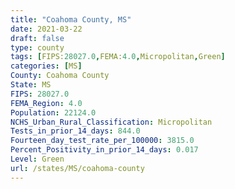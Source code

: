 ```yaml
---
title: "Coahoma County, MS"
date: 2021-03-22
draft: false
type: county
tags: [FIPS:28027.0,FEMA:4.0,Micropolitan,Green]
categories: [MS]
County: Coahoma County
State: MS
FIPS: 28027.0
FEMA_Region: 4.0
Population: 22124.0
NCHS_Urban_Rural_Classification: Micropolitan
Tests_in_prior_14_days: 844.0
Fourteen_day_test_rate_per_100000: 3815.0
Percent_Positivity_in_prior_14_days: 0.017
Level: Green
url: /states/MS/coahoma-county
---
```



